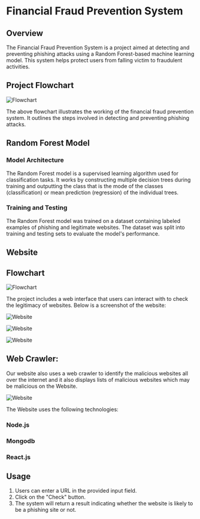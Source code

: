 # Financial Fraud Prevention System

## Overview

The Financial Fraud Prevention System is a project aimed at detecting and preventing phishing attacks using a Random Forest-based machine learning model. This system helps protect users from falling victim to fraudulent activities.

## Project Flowchart

![Flowchart](https://github.com/Yash02255/Financial-Fraud-Preventiom/blob/main/Screenshot%202023-11-05%20052755.png)

The above flowchart illustrates the working of the financial fraud prevention system. It outlines the steps involved in detecting and preventing phishing attacks.

## Random Forest Model

### Model Architecture

The Random Forest model is a supervised learning algorithm used for classification tasks. It works by constructing multiple decision trees during training and outputting the class that is the mode of the classes (classification) or mean prediction (regression) of the individual trees.

### Training and Testing

The Random Forest model was trained on a dataset containing labeled examples of phishing and legitimate websites. The dataset was split into training and testing sets to evaluate the model's performance.

## Website
## Flowchart
![Flowchart](https://github.com/Yash02255/Financial-Fraud-Preventiom/blob/main/Screenshot%202023-11-05%20064559.png)

The project includes a web interface that users can interact with to check the legitimacy of websites. Below is a screenshot of the website:

![Website](https://github.com/Yash02255/Financial-Fraud-Preventiom/blob/main/WhatsApp%20Image%202023-11-05%20at%209.47.31%20AM.jpeg)

![Website](https://github.com/Yash02255/Financial-Fraud-Preventiom/blob/main/WhatsApp%20Image%202023-11-05%20at%209.47.54%20AM.jpeg)

![Website](https://github.com/Yash02255/Financial-Fraud-Preventiom/blob/main/WhatsApp%20Image%202023-11-05%20at%209.48.43%20AM.jpeg)

## Web Crawler:
Our website also uses a web crawler to identify the malicious websites all over the internet and it also displays lists of malicious websites which may be malicious on the Website.

![Website](https://github.com/Yash02255/Financial-Fraud-Preventiom/blob/main/WhatsApp%20Image%202023-11-05%20at%209.48.19%20AM.jpeg)

The Website uses the following technologies:
### Node.js
### Mongodb
### React.js

## Usage

1. Users can enter a URL in the provided input field.
2. Click on the "Check" button.
3. The system will return a result indicating whether the website is likely to be a phishing site or not.
